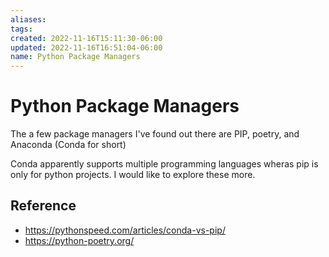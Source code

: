 ```yaml
---
aliases: 
tags: 
created: 2022-11-16T15:11:30-06:00
updated: 2022-11-16T16:51:04-06:00
name: Python Package Managers
---
```

# Python Package Managers

The a few package managers I've found out there are PIP, poetry, and Anaconda (Conda for short)

Conda apparently supports multiple programming languages wheras pip is only for python projects.  I would like to explore these more.  

## Reference
- https://pythonspeed.com/articles/conda-vs-pip/
- https://python-poetry.org/